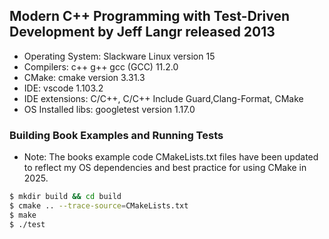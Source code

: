 ## Modern C++ Programming with Test-Driven Development by Jeff Langr released 2013

- Operating System: Slackware Linux version 15
- Compilers: c++ g++ gcc (GCC) 11.2.0
- CMake: cmake version 3.31.3
- IDE: vscode 1.103.2
- IDE extensions: C/C++, C/C++ Include Guard,Clang-Format, CMake
- OS Installed libs: googletest version 1.17.0

### Building Book Examples and Running Tests

- Note: The books example code CMakeLists.txt files have been updated to reflect my OS dependencies and best practice for using CMake in 2025.

```bash
$ mkdir build && cd build
$ cmake .. --trace-source=CMakeLists.txt
$ make
$ ./test
```